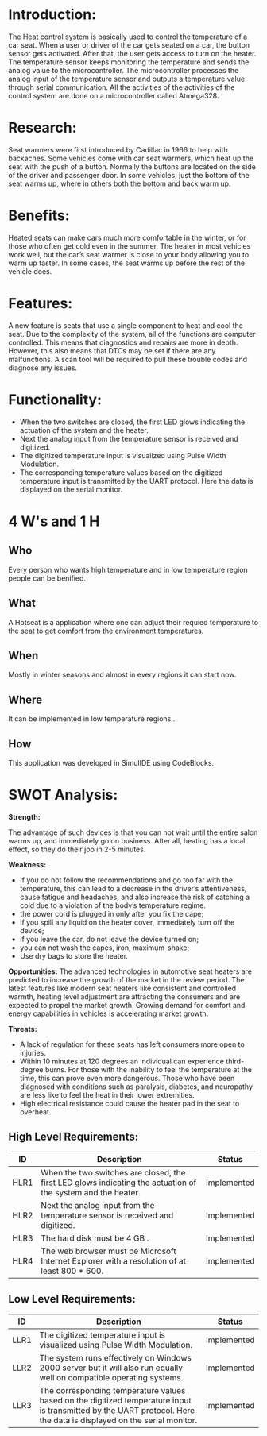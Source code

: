 # **Introduction:**

The Heat control system is basically used to control the temperature of a car seat. When a user or driver of the car gets seated on a car, the button sensor gets activated. After that, the user gets access to turn on the heater. The temperature sensor keeps monitoring the temperature and sends the analog value to the microcontroller. The microcontroller processes the analog input of the temperature sensor and outputs a temperature value through serial communication. All the activities of the activities of the control system are done on a microcontroller called Atmega328.

# **Research:**

Seat warmers were first introduced by Cadillac in 1966 to help with backaches. Some vehicles come with car seat warmers, which heat up the seat with the push of a button. Normally the buttons are located on the side of the driver and passenger door. In some vehicles, just the bottom of the seat warms up, where in others both the bottom and back warm up.

# **Benefits:**

Heated seats can make cars much more comfortable in the winter, or for those who often get cold even in the summer. The heater in most vehicles work well, but the car’s seat warmer is close to your body allowing you to warm up faster. In some cases, the seat warms up before the rest of the vehicle does.

# **Features:**
A new feature is seats that use a single component to heat and cool the seat. Due to the complexity of the system, all of the functions are computer controlled. This means that diagnostics and repairs are more in depth. However, this also means that DTCs may be set if there are any malfunctions. A scan tool will be required to pull these trouble codes and diagnose any issues.


 # **Functionality:**

- When the two switches are closed, the first LED glows indicating the actuation of the system and the heater.
- Next the analog input from the temperature sensor is received and digitized.
- The digitized temperature input is visualized using Pulse Width Modulation.
- The corresponding temperature values based on the digitized temperature input is transmitted by the UART protocol. Here the data is displayed on the serial monitor.
# 4 W's and 1 H

## Who
Every person who wants high temperature and in low temperature region people can be benified.

## What
A Hotseat is a application where one can adjust their requied temperature to the seat to get comfort from the environment temperatures.

## When

Mostly in winter seasons and almost in every regions it can start now.

## Where

It can be implemented in low temperature regions . 

## How

This application was developed in SimulIDE using CodeBlocks. 

# **SWOT Analysis:**

**Strength:**

The advantage of such devices is that you can not wait until the entire salon warms up, and immediately go on business. After all, heating has a local effect, so they do their job in 2-5 minutes.

**Weakness:**
- If you do not follow the recommendations and go too far with the temperature, this can lead to a decrease in the driver’s attentiveness, cause fatigue and headaches, and also increase the risk of catching a cold due to a violation of the body’s temperature regime.
- the power cord is plugged in only after you fix the cape;
- if you spill any liquid on the heater cover, immediately turn off the device;
- if you leave the car, do not leave the device turned on;
- you can not wash the capes, iron, maximum-shake;
- Use dry bags to store the heater.

**Opportunities:**
The advanced technologies in automotive seat heaters are predicted to increase the growth of the market in the review period. The latest features like modern seat heaters like consistent and controlled warmth, heating level adjustment are attracting the consumers and are expected to propel the market growth. Growing demand for comfort and energy capabilities in vehicles is accelerating market growth.

**Threats:**
- A lack of regulation for these seats has left consumers more open to injuries.
- Within 10 minutes at 120 degrees an individual can experience third-degree burns. For those with the inability to feel the temperature at the time, this can prove even more dangerous. Those who have been diagnosed with conditions such as paralysis, diabetes, and neuropathy are less like to feel the heat in their lower extremities.
- High electrical resistance could cause the heater pad in the seat to overheat.

## High Level Requirements:
| ID | Description | Status |
|------| ------| ------|
| HLR1 | When the two switches are closed, the first LED glows indicating the actuation of the system and the heater. | Implemented
|HLR2  | Next the analog input from the temperature sensor is received and digitized.| Implemented
|HLR3  | The hard disk must be 4 GB . |	Implemented
|HLR4  | The web browser must be Microsoft Internet Explorer with a resolution of at least 800 \* 600. |	Implemented

## Low Level Requirements:

| ID | Description | Status |
|-------|------|------|
| LLR1 | The digitized temperature input is visualized using Pulse Width Modulation.| Implemented 
| LLR2 | The system runs effectively on Windows 2000 server but it will also run equally well on compatible operating systems.  | Implemented
| LLR3 | The corresponding temperature values based on the digitized temperature input is transmitted by the UART protocol. Here the data is displayed on the serial monitor.| Implemented 







